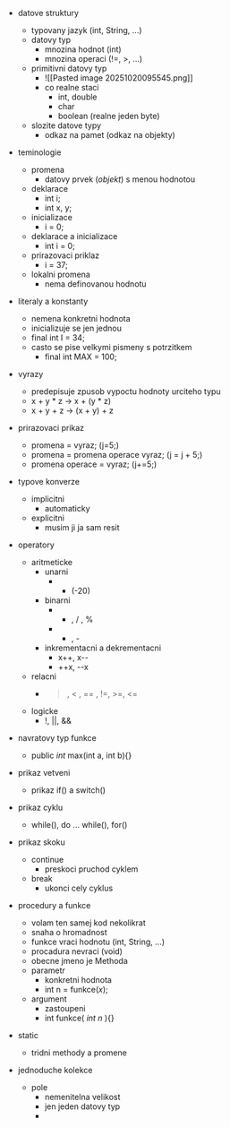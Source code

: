 - datove struktury
	- typovany jazyk (int, String, ...)
	- datovy typ
		- mnozina hodnot (int)
		- mnozina operaci (!=, >, ...)
	- primitivni datovy typ
		- ![[Pasted image 20251020095545.png]]
		- co realne staci
			- int, double
			- char
			- boolean (realne jeden byte)
	- slozite datove typy
		- odkaz na pamet (odkaz na objekty)

- teminologie
	- promena
		- datovy prvek (*objekt*) s menou hodnotou
	- deklarace
		- int i;
		- int x, y;
	- inicializace
		- i = 0;
	- deklarace a inicializace
		- int i = 0;
	- prirazovaci priklaz
		- i = 37;
	- lokalni promena
		- nema definovanou hodnotu


- literaly a konstanty
	- nemena konkretni hodnota
	- inicializuje se jen jednou
	- final int I = 34;
	- casto se pise velkymi pismeny s potrzitkem
		- final int MAX = 100;

 - vyrazy
	 - predepisuje zpusob vypoctu hodnoty urciteho typu
	 - x + y * z -> x + (y * z)
	 - x + y + z -> (x + y) + z

- prirazovaci prikaz
	- promena = vyraz; (j=5;)
	- promena = promena operace vyraz; (j = j + 5;)
	- promena operace = vyraz; (j+=5;)

- typove konverze
	- implicitni
		- automaticky
	- explicitni
		- musim ji ja sam resit

- operatory
	- aritmeticke
		- unarni
			- - (-20)
		- binarni
			- * ,  / , %
			- + , -
		- inkrementacni a dekrementacni
			- x++, x--
			- ++x, --x
	- relacni
		- > , < , == , !=, >=, <=
	- logicke
		- !, ||, &&

- navratovy typ funkce
	- public *int* max(int a, int b){}

- prikaz vetveni
	- prikaz if() a switch()

- prikaz cyklu
	- while(), do ... while(), for()

- prikaz skoku
	- continue
		- preskoci pruchod cyklem
	- break
		- ukonci cely cyklus

 - procedury a funkce
	 - volam ten samej kod nekolikrat
	 - snaha o hromadnost
	- funkce vraci hodnotu (int, String, ...)
	- procadura nevraci (void)
	- obecne jmeno je Methoda
	- parametr
		- konkretni hodnota
		- int n = funkce(*x*);
	- argument
		- zastoupeni
		- int funkce( *int n* ){}

- static
	- tridni methody a promene

- jednoduche kolekce
	- pole
		- nemenitelna velikost
		- jen jeden datovy typ
		- 